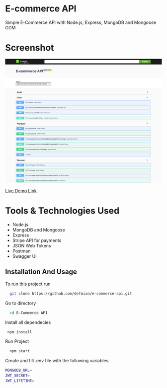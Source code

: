 # E-commerce API

Simple E-Commerce API with Node.js, Express, MongoDB and Mongoose ODM

# Screenshot

![screenshot](./public/doc.png)

[Live Demo Link](https://e-commerce-test-api.herokuapp.com/)

# Tools & Technologies Used

- Node.js
- MongoDB and Mongoose
- Express
- Stripe API for payments
- JSON Web Tokens
- Postman
- Swagger UI

## Installation And Usage

To run this project run

```bash
  git clone https://github.com/defmian/e-commerce-api.git
```

Go to directory

```bash
  cd E-Commerce API
```

Install all dependecies

```bash
 npm install
```

Run Project

```bash
  npm start
```

Create and fill .env file with the following variables

```bash
MONGODB_URL=
JWT_SECRET=
JWT_LIFETIME=
```
